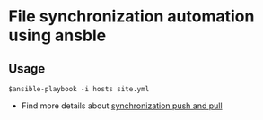 # File synchronization automation using ansble

## Usage

```
$ansible-playbook -i hosts site.yml
```

* Find more details about [synchronization push and pull](https://www.middlewareinventory.com/blog/how-to-copy-files-between-remote-servers-ansible-fetch-sync/)

